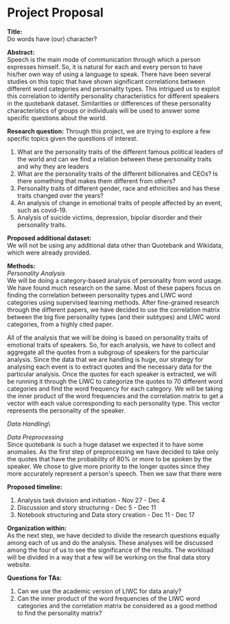# Project Proposal

**Title:**\
Do words have (our) character?

**Abstract:**\
Speech is the main mode of communication through which a person expresses himself. So, it is natural for each and every person to have his/her own way of using a language to speak. There have been several studies on this topic that have shown significant correlations between different word categories and personality types. This intrigued us to exploit this correlation to identify personality characteristics for different speakers in the quotebank dataset. Similarities or differences of these personality characteristics of groups or individuals will be used to answer some specific questions about the world.

**Research question:**
Through this project, we are trying to explore a few specific topics given the questions of interest.
1. What are the personality traits of the different famous political leaders of the world and can we find a relation between these personality traits and why they are leaders
2. What are the personality traits of the different billionaires and CEOs? Is there something that makes them different from others?
3. Personality traits of different gender, race and ethnicities and has these traits changed over the years?
4. An analysis of change in emotional traits of people affected by an event, such as covid-19.
5. Analysis of suicide victims, depression, bipolar disorder and their personality traits.


**Proposed additional dataset:**\
We will not be using any additional data other than Quotebank and Wikidata, which were already provided.
 
**Methods:**\
*Personality Analysis*\
We will be doing a category-based analysis of personality from word usage. We have found much research on the same. Most of these papers focus on finding the correlation between personality types and LIWC word categories using supervised learning methods. After fine-grained research through the different papers, we have decided to use the correlation matrix between the big five personality types (and their subtypes) and LIWC word categories, from a highly cited paper.

All of the analysis that we will be doing is based on personality traits of emotional traits of speakers. So, for each analysis, we have to collect and aggregate all the quotes from a subgroup of speakers for the particular analysis. Since the data that we are handling is huge, our strategy for analysing each event is to extract quotes and the necessary data for the particular analysis. Once the quotes for each speaker is extracted, we will be running it through the LIWC to categorize the quotes to 70 different word categories and find the word frequency for each category. We will be taking the inner product of the word frequencies and the correlation matrix to get a vector with each value corresponding to each personality type. This vector represents the personality of the speaker.

*Data Handling*\

*Data Preprocessing*\
Since quotebank is such a huge dataset we expected it to have some anomalies. As the first step of preprocessing we have decided to take only the quotes that have the probability of 80% or more to be spoken by the speaker. We chose to give more priority to the longer quotes since they more accurately represent a person's speech. Then we saw that there were 


**Proposed timeline:**
1. Analysis task division and initiation - Nov 27 - Dec 4
2. Discussion and story structuring - Dec 5 - Dec 11
3. Notebook structuring and Data story creation - Dec 11 - Dec 17

**Organization within:**\
As the next step, we have decided to divide the research questions equally among each of us and do the analysis. These analyses will be discussed among the four of us to see the significance of the results. The workload will be divided in a way that a few will be working on the final data story website.

**Questions for TAs:**
1. Can we use the academic version of LIWC for data analy?
2. Can the inner product of the word frequencies of the LIWC word categories and the correlation matrix be considered as a good method to find the personality matrix?
